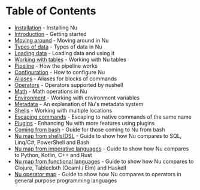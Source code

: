 # Table of Contents

* [Installation](installation.md) - Installing Nu
* [Introduction](introduction.md) - Getting started
* [Moving around](moving_around.md) - Moving around in Nu
* [Types of data](types_of_data.md) - Types of data in Nu
* [Loading data](loading_data.md) - Loading data and using it
* [Working with tables](working_with_tables.md) - Working with Nu tables
* [Pipeline](pipeline.md) - How the pipeline works
* [Configuration](configuration.md) - How to configure Nu
* [Aliases](aliases.md) - Aliases for blocks of commands
* [Operators](operators.md) - Operators supported by nushell
* [Math](math.md) - Math operations in Nu
* [Environment](environment.md) - Working with environment variables
* [Metadata](metadata.md) - An explanation of Nu's metadata system
* [Shells](shells_in_shells.md) - Working with multiple locations
* [Escaping commands](escaping.md) - Escaping to native commands of the same name 
* [Plugins](plugins.md) - Enhancing Nu with more features using plugins
* [Coming from bash](coming_from_bash.md) - Guide for those coming to Nu from bash
* [Nu map from shells/DSL](nushell_map.md) - Guide to show how Nu compares to SQL, Linq/C#, PowerShell and Bash
* [Nu map from imperative languages](nushell_map_imperative.md) - Guide to show how Nu compares to Python, Kotlin, C++ and Rust
* [Nu map from functional languages](nushell_map_functional.md) - Guide to show how Nu compares to Clojure, Tablecloth (Ocaml / Elm) and Haskell
* [Nu operator map](nushell_operator_map.md) - Guide to show how Nu compares to operators in general purpose programming languages
